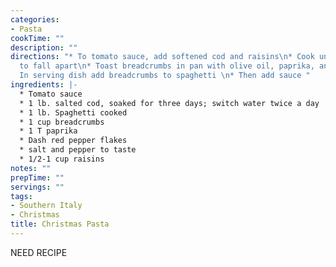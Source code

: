 ```yaml
---
categories:
- Pasta
cookTime: ""
description: ""
directions: "* To tomato sauce, add softened cod and raisins\n* Cook until fish starts
  to fall apart\n* Toast breadcrumbs in pan with olive oil, paprika, and red pepper\n*
  In serving dish add breadcrumbs to spaghetti \n* Then add sauce "
ingredients: |-
  * Tomato sauce
  * 1 lb. salted cod, soaked for three days; switch water twice a day
  * 1 lb. Spaghetti cooked
  * 1 cup breadcrumbs
  * 1 T paprika
  * Dash red pepper flakes
  * salt and pepper to taste
  * 1/2-1 cup raisins
notes: ""
prepTime: ""
servings: ""
tags:
- Southern Italy
- Christmas
title: Christmas Pasta
---
```

NEED RECIPE